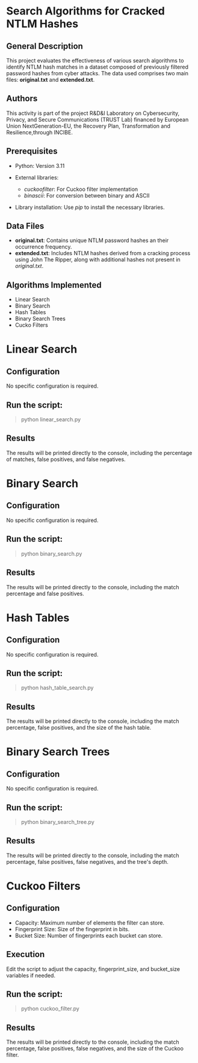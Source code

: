 # Search Algorithms for Cracked NTLM Hashes

## General Description
This project evaluates the effectiveness of various search algorithms to identify NTLM hash matches in a dataset composed of previously filtered password hashes from cyber attacks. The data used comprises two main files: **original.txt** and **extended.txt**.

## Authors
This activity is part of the project R&D&I Laboratory on Cybersecurity, Privacy, and Secure Communications (TRUST Lab) financed by European Union NextGeneration-EU, the Recovery Plan, Transformation and Resilience,through INCIBE.

## Prerequisites

- Python: Version 3.11
- External libraries:
    - *cuckoofilter*: For Cuckoo filter implementation
    - *binascii*: For conversion between binary and ASCII

- Library installation: Use *pip* to install the necessary libraries. 

## Data Files

- **original.txt**: Contains unique NTLM password hashes an their occurrence frequency. 
- **extended.txt**: Includes NTLM hashes derived from a cracking process using John The Ripper, along with additional hashes not present in *original.txt*.

## Algorithms Implemented

- Linear Search
- Binary Search
- Hash Tables
- Binary Search Trees
- Cucko Filters

# Linear Search

## Configuration
No specific configuration is required. 

## Run the script:
> python linear_search.py

## Results
The results will be printed directly to the console, including the percentage of matches, false positives, and false negatives.

# Binary Search
## Configuration
No specific configuration is required.

## Run the script:
>python binary_search.py

## Results
The results will be printed directly to the console, including the match percentage and false positives.

# Hash Tables
## Configuration
No specific configuration is required.

## Run the script:
>python hash_table_search.py

## Results
The results will be printed directly to the console, including the match percentage, false positives, and the size of the hash table.

# Binary Search Trees
## Configuration
No specific configuration is required.

## Run the script:
>python binary_search_tree.py

## Results
The results will be printed directly to the console, including the match percentage, false positives, false negatives, and the tree's depth.

# Cuckoo Filters
## Configuration
- Capacity: Maximum number of elements the filter can store.
- Fingerprint Size: Size of the fingerprint in bits.
- Bucket Size: Number of fingerprints each bucket can store.

## Execution
Edit the script to adjust the capacity, fingerprint_size, and bucket_size variables if needed.

## Run the script:
>python cuckoo_filter.py

## Results
The results will be printed directly to the console, including the match percentage, false positives, false negatives, and the size of the Cuckoo filter.
